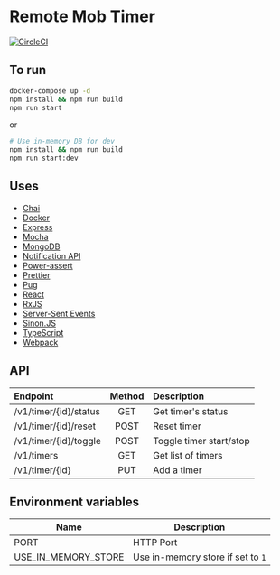# Remote Mob Timer

[![CircleCI](https://circleci.com/gh/kigh-ota/remote-mob-timer.svg?style=svg)](https://circleci.com/gh/kigh-ota/remote-mob-timer)

## To run

```sh
docker-compose up -d
npm install && npm run build
npm run start
```

or

```sh
# Use in-memory DB for dev
npm install && npm run build
npm run start:dev
```

## Uses

- [Chai](https://www.chaijs.com/)
- [Docker](https://www.docker.com/)
- [Express](https://expressjs.com/)
- [Mocha](https://mochajs.org/)
- [MongoDB](https://www.mongodb.com/)
- [Notification API](https://developer.mozilla.org/docs/Web/API/Notifications_API)
- [Power-assert](https://github.com/power-assert-js/power-assert)
- [Prettier](https://prettier.io/)
- [Pug](https://pugjs.org/)
- [React](https://ja.reactjs.org/)
- [RxJS](https://rxjs-dev.firebaseapp.com/)
- [Server-Sent Events](https://developer.mozilla.org/docs/Web/API/Server-sent_events)
- [Sinon.JS](https://sinonjs.org/)
- [TypeScript](https://www.typescriptlang.org/)
- [Webpack](https://webpack.js.org/)

## API

| Endpoint              | Method | Description             |
| :-------------------- | :----: | :---------------------- |
| /v1/timer/{id}/status |  GET   | Get timer's status      |
| /v1/timer/{id}/reset  |  POST  | Reset timer             |
| /v1/timer/{id}/toggle |  POST  | Toggle timer start/stop |
| /v1/timers            |  GET   | Get list of timers      |
| /v1/timer/{id}        |  PUT   | Add a timer             |

## Environment variables

| Name                | Description                       |
| ------------------- | --------------------------------- |
| PORT                | HTTP Port                         |
| USE_IN_MEMORY_STORE | Use in-memory store if set to `1` |

